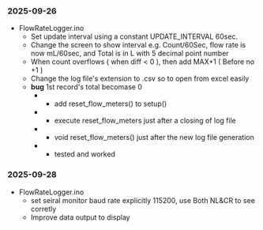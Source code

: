 ### 2025-09-26
* FlowRateLogger.ino
    * Set update interval using a constant UPDATE_INTERVAL 60sec.  
    * Change the screen to show interval e.g. Count/60Sec, flow rate is now mL/60sec, and Total is in L with 5 decimal point number
    * When count overflows ( when diff < 0 ), then add MAX+1 ( Before no +1 )
    * Change the log file's extension to .csv so to open from excel easily  
    * **bug** 1st record's total becomase 0  
        * - add reset_flow_meters() to setup()  
        * - execute reset_flow_meters just after a closing of log file  
        * - void reset_flow_meters() just after the new log file generation  
        * - tested and worked  
### 2025-09-28
* FlowRateLogger.ino
    * set seiral monitor baud rate explicitly 115200, use Both NL&CR to see corretly
    * Improve data output to display
